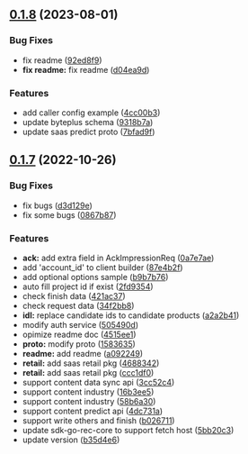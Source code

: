 ## [0.1.8](https://code.byted.org/byteair/byteplus-sdk-go-rec/compare/v0.1.7...v0.1.8) (2023-08-01)


### Bug Fixes

* fix readme ([92ed8f9](https://code.byted.org/byteair/byteplus-sdk-go-rec/commits/92ed8f9efbc2d4fbc11fd406c46d5df80acc1054))
* **fix readme:** fix readme ([d04ea9d](https://code.byted.org/byteair/byteplus-sdk-go-rec/commits/d04ea9d516d424670b28a2bcc50d1a8bc08db15e))


### Features

* add caller config example ([4cc00b3](https://code.byted.org/byteair/byteplus-sdk-go-rec/commits/4cc00b3c5a2deb6a020caabce42c182f37c0da26))
* update byteplus schema ([9318b7a](https://code.byted.org/byteair/byteplus-sdk-go-rec/commits/9318b7aad3c375f497b098d072b3a6b996f0ca4e))
* update saas predict proto ([7bfad9f](https://code.byted.org/byteair/byteplus-sdk-go-rec/commits/7bfad9f22c0a8b0835aaf38498d8eec7fb0559e2))



## [0.1.7](https://code.byted.org/byteair/byteplus-sdk-go-rec/compare/v0.1.6...v0.1.7) (2022-10-26)


### Bug Fixes

* fix bugs ([d3d129e](https://code.byted.org/byteair/byteplus-sdk-go-rec/commits/d3d129eeff0b6d6592cbb80dd14b518468c5d62f))
* fix some bugs ([0867b87](https://code.byted.org/byteair/byteplus-sdk-go-rec/commits/0867b871f322398a19489ff0b3d3f5314e2cb7f1))


### Features

* **ack:** add extra field in AckImpressionReq ([0a7e7ae](https://code.byted.org/byteair/byteplus-sdk-go-rec/commits/0a7e7aeac1029cbc6d8a44c9eafdc733de09d1d5))
* add 'account_id' to client builder ([87e4b2f](https://code.byted.org/byteair/byteplus-sdk-go-rec/commits/87e4b2f392d8f05432335d549356634813b8dd3e))
* add optional options sample ([b9b7b76](https://code.byted.org/byteair/byteplus-sdk-go-rec/commits/b9b7b7625b6b05e8d84202ce6ff919ef41b2bca3))
* auto fill project id if exist ([2fd9354](https://code.byted.org/byteair/byteplus-sdk-go-rec/commits/2fd93542e4da2d4664f50c744907681c24ed9409))
* check finish data ([421ac37](https://code.byted.org/byteair/byteplus-sdk-go-rec/commits/421ac374e356dd17dfc317f22e725312398776cf))
* check request data ([34f2bb8](https://code.byted.org/byteair/byteplus-sdk-go-rec/commits/34f2bb833a28ab0b711392ad7687658d7dfebb0a))
* **idl:** replace candidate ids to candidate products ([a2a2b41](https://code.byted.org/byteair/byteplus-sdk-go-rec/commits/a2a2b415fa3bb14798a3bf8db7c3bf4f0340d5c2))
* modify auth service ([505490d](https://code.byted.org/byteair/byteplus-sdk-go-rec/commits/505490dfa5eb63d11a4d800d154b808c0b0e65d5))
* opimize readme doc ([4515ee1](https://code.byted.org/byteair/byteplus-sdk-go-rec/commits/4515ee1f9d96684ba8996906580984a53856c01f))
* **proto:** modify proto ([1583635](https://code.byted.org/byteair/byteplus-sdk-go-rec/commits/1583635853f174be2ef2dfc85c86ceff934f7f14))
* **readme:** add readme ([a092249](https://code.byted.org/byteair/byteplus-sdk-go-rec/commits/a0922493f269ffe4f8e121f209b565d67b1fb69e))
* **retail:** add saas retail pkg ([4688342](https://code.byted.org/byteair/byteplus-sdk-go-rec/commits/46883424f490e2f07cbcf874c4fe54ffb3595b47))
* **retail:** add saas retail pkg ([ccc1df0](https://code.byted.org/byteair/byteplus-sdk-go-rec/commits/ccc1df00538eb1a56841f676175425e3864e09e2))
* support content data sync api ([3cc52c4](https://code.byted.org/byteair/byteplus-sdk-go-rec/commits/3cc52c4ac12d5a28fd5a8ed4be40518df6f4cb49))
* support content industry ([16b3ee5](https://code.byted.org/byteair/byteplus-sdk-go-rec/commits/16b3ee52d5d79d110e869a3f6f9f012ca5034e19))
* support content industry ([58b6a30](https://code.byted.org/byteair/byteplus-sdk-go-rec/commits/58b6a3002f1872027dbbce374588e495fb91e911))
* support content predict api ([4dc731a](https://code.byted.org/byteair/byteplus-sdk-go-rec/commits/4dc731a71907c5bb0028f1ddd7f5ca6239c6845f))
* support write others and finish ([b026711](https://code.byted.org/byteair/byteplus-sdk-go-rec/commits/b026711f1efbf8b26240ff629028976dc378421b))
* update sdk-go-rec-core to support fetch host ([5bb20c3](https://code.byted.org/byteair/byteplus-sdk-go-rec/commits/5bb20c382a88ac05705b72911580ae41e9c74ad5))
* update version ([b35d4e6](https://code.byted.org/byteair/byteplus-sdk-go-rec/commits/b35d4e693648c678e8d8af5873e391419253b942))



